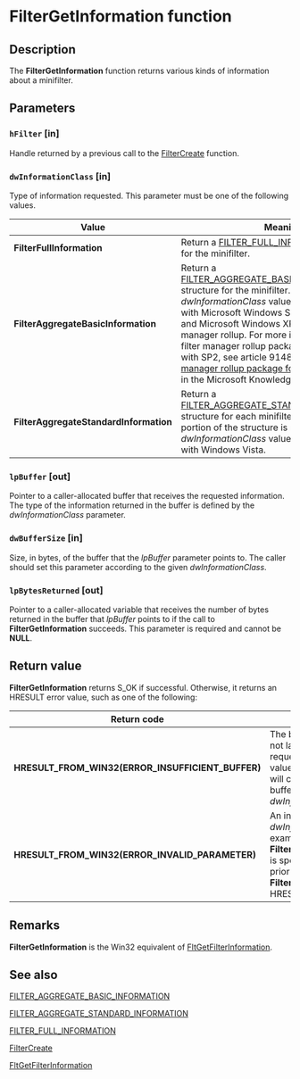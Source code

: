 # FilterGetInformation function

## Description

The **FilterGetInformation** function returns various kinds of information about a minifilter.

## Parameters

### `hFilter` [in]

Handle returned by a previous call to the [FilterCreate](https://learn.microsoft.com/windows/desktop/api/fltuser/nf-fltuser-filtercreate) function.

### `dwInformationClass` [in]

Type of information requested. This parameter must be one of the following values.

| Value | Meaning |
| --- | --- |
| **FilterFullInformation** | Return a [FILTER_FULL_INFORMATION](https://learn.microsoft.com/windows-hardware/drivers/ddi/content/fltuserstructures/ns-fltuserstructures-_filter_full_information) structure for the minifilter. |
| **FilterAggregateBasicInformation** | Return a [FILTER_AGGREGATE_BASIC_INFORMATION](https://learn.microsoft.com/windows-hardware/drivers/ddi/content/fltuserstructures/ns-fltuserstructures-_filter_aggregate_basic_information) structure for the minifilter. This *dwInformationClass* value is available starting with Microsoft Windows Server 2003 with SP1 and Microsoft Windows XP with SP2 with filter manager rollup. For more information about the filter manager rollup package for Windows XP with SP2, see article 914882, " [The filter manager rollup package for Windows XP SP2](https://support.microsoft.com/?kbid&ID=914882)," in the Microsoft Knowledge Base. |
| **FilterAggregateStandardInformation** | Return a [FILTER_AGGREGATE_STANDARD_INFORMATION](https://learn.microsoft.com/windows-hardware/drivers/ddi/content/fltuserstructures/ns-fltuserstructures-_filter_aggregate_standard_information) structure for each minifilter. The LegacyFilter portion of the structure is not utilized. This *dwInformationClass* value is available starting with Windows Vista. |

### `lpBuffer` [out]

Pointer to a caller-allocated buffer that receives the requested information. The type of the information returned in the buffer is defined by the *dwInformationClass* parameter.

### `dwBufferSize` [in]

Size, in bytes, of the buffer that the *lpBuffer* parameter points to. The caller should set this parameter according to the given *dwInformationClass*.

### `lpBytesReturned` [out]

Pointer to a caller-allocated variable that receives the number of bytes returned in the buffer that *lpBuffer* points to if the call to **FilterGetInformation** succeeds. This parameter is required and cannot be **NULL**.

## Return value

**FilterGetInformation** returns S_OK if successful. Otherwise, it returns an HRESULT error value, such as one of the following:

| Return code | Description |
| --- | --- |
| **HRESULT_FROM_WIN32(ERROR_INSUFFICIENT_BUFFER)** | The buffer pointed to by *lpBuffer* is not large enough to contain the requested information. When this value is returned, *lpBytesReturned* will contain the size, in bytes, of the buffer required for the given *dwInformationClass* structure. |
| **HRESULT_FROM_WIN32(ERROR_INVALID_PARAMETER)** | An invalid value was specified for the *dwInformationClass* parameter. For example, if **FilterAggregateStandardInformation** is specified for an operating system prior to Windows Vista, **FilterGetInformation** returns this HRESULT value. |

## Remarks

**FilterGetInformation** is the Win32 equivalent of [FltGetFilterInformation](https://learn.microsoft.com/windows-hardware/drivers/ddi/content/fltkernel/nf-fltkernel-fltgetfilterinformation).

## See also

[FILTER_AGGREGATE_BASIC_INFORMATION](https://learn.microsoft.com/windows-hardware/drivers/ddi/content/fltuserstructures/ns-fltuserstructures-_filter_aggregate_basic_information)

[FILTER_AGGREGATE_STANDARD_INFORMATION](https://learn.microsoft.com/windows-hardware/drivers/ddi/content/fltuserstructures/ns-fltuserstructures-_filter_aggregate_standard_information)

[FILTER_FULL_INFORMATION](https://learn.microsoft.com/windows-hardware/drivers/ddi/content/fltuserstructures/ns-fltuserstructures-_filter_full_information)

[FilterCreate](https://learn.microsoft.com/windows/desktop/api/fltuser/nf-fltuser-filtercreate)

[FltGetFilterInformation](https://learn.microsoft.com/windows-hardware/drivers/ddi/content/fltkernel/nf-fltkernel-fltgetfilterinformation)